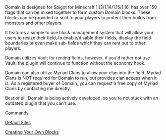 Domain is designed for Spigot for Minecraft 1.13/1.14/1.15/1.16, has over 150 flags that can be mixed together to form custom Domain blocks. These blocks can be provided or sold to your players to protect their builds from monsters and other players.

It features a simple to use block management system that will allow your users to resize their field, to enable/disable their fields, display the field boundaries or even make sub-fields which they can rent out to other players.

Domain utilizes Vault for renting fields, however, if you'd rather not use Vault, the plugin will continue to function without the economy hook.

Domain can also utilize Myriad Clans to allow your clan into the field. Myriad Clans is NOT required for Domain to run, but provides clan access when it is. As a registered buyer of Domain, you can request a free copy of Myriad Clans by contacting me directly.

Best of all, Domain is being actively developed, so you're not stuck with an outdated plugin that you can't use.

[Commands](https://torpkev.github.io/domain_docs/commands)

[Default Files](https://torpkev.github.io/domain_docs/defaultfiles)

[Creating Your Own Blocks](https://torpkev.github.io/domain_docs/createnew)
